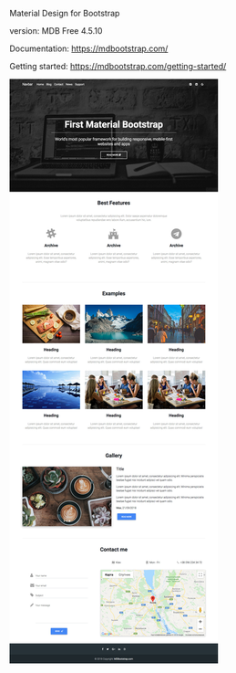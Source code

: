 Material Design for Bootstrap

version: MDB Free 4.5.10

Documentation:
https://mdbootstrap.com/

Getting started:
https://mdbootstrap.com/getting-started/

![](./demo/preview.jpg?raw=true "Material Design Bootstrap")
